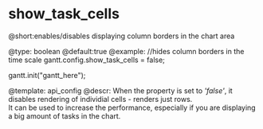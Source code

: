 show_task_cells
=============
@short:enables/disables displaying column borders in the chart area
	

@type: boolean
@default:true
@example:
//hides column borders in the time scale
gantt.config.show_task_cells = false;
 
gantt.init("gantt_here");

@template:	api_config
@descr:
When the property is set to *'false'*, it disables rendering of individial cells  - renders just rows.<br> It can be used to increase the performance, especially if you are displaying a big amount of tasks in the chart.


